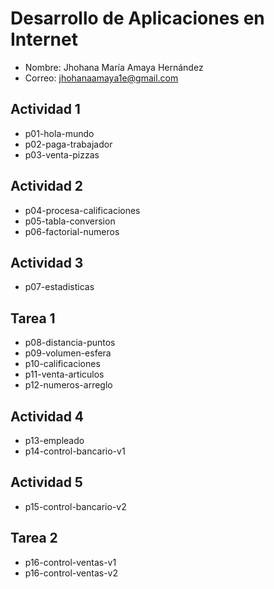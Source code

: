 # Desarrollo de Aplicaciones en Internet

- Nombre: Jhohana María Amaya Hernández
- Correo: jhohanaamaya1e@gmail.com

## Actividad 1
- p01-hola-mundo
- p02-paga-trabajador
- p03-venta-pizzas
## Actividad 2
- p04-procesa-calificaciones
- p05-tabla-conversion
- p06-factorial-numeros
## Actividad 3
- p07-estadisticas
## Tarea 1
- p08-distancia-puntos 
- p09-volumen-esfera
- p10-calificaciones
- p11-venta-articulos
- p12-numeros-arreglo 
## Actividad 4
- p13-empleado
- p14-control-bancario-v1
## Actividad 5
- p15-control-bancario-v2
## Tarea 2
- p16-control-ventas-v1 
- p16-control-ventas-v2
